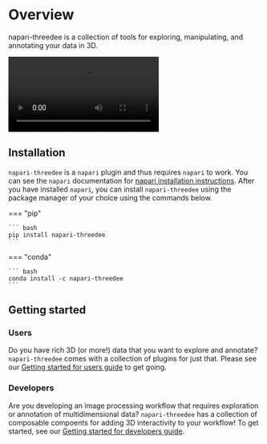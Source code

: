 # Overview
napari-threedee is a collection of tools for exploring, manipulating, and annotating your data in 3D. 

![type:video](https://user-images.githubusercontent.com/1120672/206995875-4e71a25c-1cc5-44dd-86e1-bf912dc2d209.mov)

## Installation

`napari-threedee` is a `napari` plugin and thus requires `napari` to work. You can see the `napari` documentation for 
[napari installation instructions](https://napari.org/stable/tutorials/fundamentals/installation.html). After you 
have installed `napari`, you can install `napari-threedee` using the package manager of your choice using the commands 
below.

=== "pip"

    ``` bash
    pip install napari-threedee
    ```

=== "conda"

    ``` bash
    conda install -c napari-threedee
    ```

## Getting started

### Users
Do you have rich 3D (or more!) data that you want to explore and annotate? `napari-threedee` comes with a collection 
of plugins for just that. Please see our [Getting started for users guide](getting_started/users.md) to get going.

### Developers
Are you developing an image processing workflow that requires exploration or annotation of multidimensional data? 
`napari-threedee` has a collection of composable compoents for adding 3D interactivity to your workflow! To get 
started, see our [Getting started for developers guide](getting_started/developers.md).

